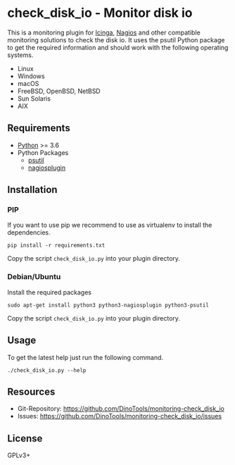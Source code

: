 check_disk_io - Monitor disk io
===============================

This is a monitoring plugin for [Icinga](https://icinga.com/), [Nagios](https://www.nagios.org/) and other compatible monitoring solutions to check the disk io.
It uses the psutil Python package to get the required information and should work with the following operating systems.

- Linux
- Windows
- macOS
- FreeBSD, OpenBSD, NetBSD
- Sun Solaris
- AIX

Requirements
------------

- [Python](https://www.python.org/) >= 3.6
- Python Packages
    - [psutil](https://pypi.org/project/psutil/)
    - [nagiosplugin](https://pypi.org/project/nagiosplugin/)

Installation
------------

### PIP

If you want to use pip we recommend to use as virtualenv to install the dependencies.

```shell
pip install -r requirements.txt
```

Copy the script ```check_disk_io.py``` into your plugin directory.

### Debian/Ubuntu

Install the required packages

```shell
sudo apt-get install python3 python3-nagiosplugin python3-psutil
```

Copy the script ```check_disk_io.py``` into your plugin directory.

Usage
-----

To get the latest help just run the following command.

```shell
./check_disk_io.py --help
```

Resources
---------

- Git-Repository: https://github.com/DinoTools/monitoring-check_disk_io
- Issues: https://github.com/DinoTools/monitoring-check_disk_io/issues

License
-------

GPLv3+
